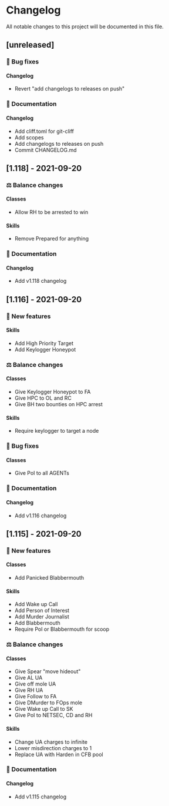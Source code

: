 <!-- markdownlint-configure-file
{
    "no-duplicate-header": {
        "siblings_only": true
    }
}
-->

# Changelog

All notable changes to this project will be documented in this file.

## [unreleased]

### <!-- 2 -->:bug: Bug fixes

#### Changelog

- Revert "add changelogs to releases on push"

### <!-- 3 -->:memo: Documentation

#### Changelog

- Add cliff.toml for git-cliff
- Add scopes
- Add changelogs to releases on push
- Commit CHANGELOG.md

## [1.118] - 2021-09-20

### <!-- 1 -->:balance_scale: Balance changes

#### Classes

- Allow RH to be arrested to win

#### Skills

- Remove Prepared for anything

### <!-- 3 -->:memo: Documentation

#### Changelog

- Add v1.118 changelog

## [1.116] - 2021-09-20

### <!-- 0 -->:rocket: New features

#### Skills

- Add High Priority Target
- Add Keylogger Honeypot

### <!-- 1 -->:balance_scale: Balance changes

#### Classes

- Give Keylogger Honeypot to FA
- Give HPC to OL and RC
- Give BH two bounties on HPC arrest

#### Skills

- Require keylogger to target a node

### <!-- 2 -->:bug: Bug fixes

#### Classes

- Give PoI to all AGENTs

### <!-- 3 -->:memo: Documentation

#### Changelog

- Add v1.116 changelog

## [1.115] - 2021-09-20

### <!-- 0 -->:rocket: New features

#### Classes

- Add Panicked Blabbermouth

#### Skills

- Add Wake up Call
- Add Person of Interest
- Add Murder Journalist
- Add Blabbermouth
- Require PoI or Blabbermouth for scoop

### <!-- 1 -->:balance_scale: Balance changes

#### Classes

- Give Spear "move hideout"
- Give AL UA
- Give off mole UA
- Give RH UA
- Give Follow to FA
- Give DMurder to FOps mole
- Give Wake up Call to SK
- Give PoI to NETSEC, CD and RH

#### Skills

- Change UA charges to infinite
- Lower misdirection charges to 1
- Replace UA with Harden in CFB pool

### <!-- 3 -->:memo: Documentation

#### Changelog

- Add v1.115 changelog

<!-- generated by git-cliff -->
